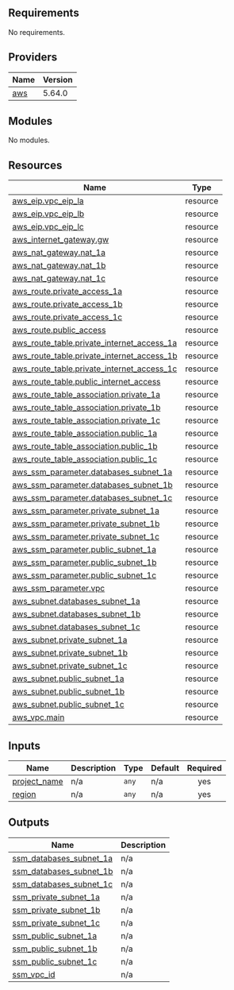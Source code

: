 <!-- BEGIN_TF_DOCS -->
## Requirements

No requirements.

## Providers

| Name | Version |
|------|---------|
| <a name="provider_aws"></a> [aws](#provider\_aws) | 5.64.0 |

## Modules

No modules.

## Resources

| Name | Type |
|------|------|
| [aws_eip.vpc_eip_la](https://registry.terraform.io/providers/hashicorp/aws/latest/docs/resources/eip) | resource |
| [aws_eip.vpc_eip_lb](https://registry.terraform.io/providers/hashicorp/aws/latest/docs/resources/eip) | resource |
| [aws_eip.vpc_eip_lc](https://registry.terraform.io/providers/hashicorp/aws/latest/docs/resources/eip) | resource |
| [aws_internet_gateway.gw](https://registry.terraform.io/providers/hashicorp/aws/latest/docs/resources/internet_gateway) | resource |
| [aws_nat_gateway.nat_1a](https://registry.terraform.io/providers/hashicorp/aws/latest/docs/resources/nat_gateway) | resource |
| [aws_nat_gateway.nat_1b](https://registry.terraform.io/providers/hashicorp/aws/latest/docs/resources/nat_gateway) | resource |
| [aws_nat_gateway.nat_1c](https://registry.terraform.io/providers/hashicorp/aws/latest/docs/resources/nat_gateway) | resource |
| [aws_route.private_access_1a](https://registry.terraform.io/providers/hashicorp/aws/latest/docs/resources/route) | resource |
| [aws_route.private_access_1b](https://registry.terraform.io/providers/hashicorp/aws/latest/docs/resources/route) | resource |
| [aws_route.private_access_1c](https://registry.terraform.io/providers/hashicorp/aws/latest/docs/resources/route) | resource |
| [aws_route.public_access](https://registry.terraform.io/providers/hashicorp/aws/latest/docs/resources/route) | resource |
| [aws_route_table.private_internet_access_1a](https://registry.terraform.io/providers/hashicorp/aws/latest/docs/resources/route_table) | resource |
| [aws_route_table.private_internet_access_1b](https://registry.terraform.io/providers/hashicorp/aws/latest/docs/resources/route_table) | resource |
| [aws_route_table.private_internet_access_1c](https://registry.terraform.io/providers/hashicorp/aws/latest/docs/resources/route_table) | resource |
| [aws_route_table.public_internet_access](https://registry.terraform.io/providers/hashicorp/aws/latest/docs/resources/route_table) | resource |
| [aws_route_table_association.private_1a](https://registry.terraform.io/providers/hashicorp/aws/latest/docs/resources/route_table_association) | resource |
| [aws_route_table_association.private_1b](https://registry.terraform.io/providers/hashicorp/aws/latest/docs/resources/route_table_association) | resource |
| [aws_route_table_association.private_1c](https://registry.terraform.io/providers/hashicorp/aws/latest/docs/resources/route_table_association) | resource |
| [aws_route_table_association.public_1a](https://registry.terraform.io/providers/hashicorp/aws/latest/docs/resources/route_table_association) | resource |
| [aws_route_table_association.public_1b](https://registry.terraform.io/providers/hashicorp/aws/latest/docs/resources/route_table_association) | resource |
| [aws_route_table_association.public_1c](https://registry.terraform.io/providers/hashicorp/aws/latest/docs/resources/route_table_association) | resource |
| [aws_ssm_parameter.databases_subnet_1a](https://registry.terraform.io/providers/hashicorp/aws/latest/docs/resources/ssm_parameter) | resource |
| [aws_ssm_parameter.databases_subnet_1b](https://registry.terraform.io/providers/hashicorp/aws/latest/docs/resources/ssm_parameter) | resource |
| [aws_ssm_parameter.databases_subnet_1c](https://registry.terraform.io/providers/hashicorp/aws/latest/docs/resources/ssm_parameter) | resource |
| [aws_ssm_parameter.private_subnet_1a](https://registry.terraform.io/providers/hashicorp/aws/latest/docs/resources/ssm_parameter) | resource |
| [aws_ssm_parameter.private_subnet_1b](https://registry.terraform.io/providers/hashicorp/aws/latest/docs/resources/ssm_parameter) | resource |
| [aws_ssm_parameter.private_subnet_1c](https://registry.terraform.io/providers/hashicorp/aws/latest/docs/resources/ssm_parameter) | resource |
| [aws_ssm_parameter.public_subnet_1a](https://registry.terraform.io/providers/hashicorp/aws/latest/docs/resources/ssm_parameter) | resource |
| [aws_ssm_parameter.public_subnet_1b](https://registry.terraform.io/providers/hashicorp/aws/latest/docs/resources/ssm_parameter) | resource |
| [aws_ssm_parameter.public_subnet_1c](https://registry.terraform.io/providers/hashicorp/aws/latest/docs/resources/ssm_parameter) | resource |
| [aws_ssm_parameter.vpc](https://registry.terraform.io/providers/hashicorp/aws/latest/docs/resources/ssm_parameter) | resource |
| [aws_subnet.databases_subnet_1a](https://registry.terraform.io/providers/hashicorp/aws/latest/docs/resources/subnet) | resource |
| [aws_subnet.databases_subnet_1b](https://registry.terraform.io/providers/hashicorp/aws/latest/docs/resources/subnet) | resource |
| [aws_subnet.databases_subnet_1c](https://registry.terraform.io/providers/hashicorp/aws/latest/docs/resources/subnet) | resource |
| [aws_subnet.private_subnet_1a](https://registry.terraform.io/providers/hashicorp/aws/latest/docs/resources/subnet) | resource |
| [aws_subnet.private_subnet_1b](https://registry.terraform.io/providers/hashicorp/aws/latest/docs/resources/subnet) | resource |
| [aws_subnet.private_subnet_1c](https://registry.terraform.io/providers/hashicorp/aws/latest/docs/resources/subnet) | resource |
| [aws_subnet.public_subnet_1a](https://registry.terraform.io/providers/hashicorp/aws/latest/docs/resources/subnet) | resource |
| [aws_subnet.public_subnet_1b](https://registry.terraform.io/providers/hashicorp/aws/latest/docs/resources/subnet) | resource |
| [aws_subnet.public_subnet_1c](https://registry.terraform.io/providers/hashicorp/aws/latest/docs/resources/subnet) | resource |
| [aws_vpc.main](https://registry.terraform.io/providers/hashicorp/aws/latest/docs/resources/vpc) | resource |

## Inputs

| Name | Description | Type | Default | Required |
|------|-------------|------|---------|:--------:|
| <a name="input_project_name"></a> [project\_name](#input\_project\_name) | n/a | `any` | n/a | yes |
| <a name="input_region"></a> [region](#input\_region) | n/a | `any` | n/a | yes |

## Outputs

| Name | Description |
|------|-------------|
| <a name="output_ssm_databases_subnet_1a"></a> [ssm\_databases\_subnet\_1a](#output\_ssm\_databases\_subnet\_1a) | n/a |
| <a name="output_ssm_databases_subnet_1b"></a> [ssm\_databases\_subnet\_1b](#output\_ssm\_databases\_subnet\_1b) | n/a |
| <a name="output_ssm_databases_subnet_1c"></a> [ssm\_databases\_subnet\_1c](#output\_ssm\_databases\_subnet\_1c) | n/a |
| <a name="output_ssm_private_subnet_1a"></a> [ssm\_private\_subnet\_1a](#output\_ssm\_private\_subnet\_1a) | n/a |
| <a name="output_ssm_private_subnet_1b"></a> [ssm\_private\_subnet\_1b](#output\_ssm\_private\_subnet\_1b) | n/a |
| <a name="output_ssm_private_subnet_1c"></a> [ssm\_private\_subnet\_1c](#output\_ssm\_private\_subnet\_1c) | n/a |
| <a name="output_ssm_public_subnet_1a"></a> [ssm\_public\_subnet\_1a](#output\_ssm\_public\_subnet\_1a) | n/a |
| <a name="output_ssm_public_subnet_1b"></a> [ssm\_public\_subnet\_1b](#output\_ssm\_public\_subnet\_1b) | n/a |
| <a name="output_ssm_public_subnet_1c"></a> [ssm\_public\_subnet\_1c](#output\_ssm\_public\_subnet\_1c) | n/a |
| <a name="output_ssm_vpc_id"></a> [ssm\_vpc\_id](#output\_ssm\_vpc\_id) | n/a |
<!-- END_TF_DOCS -->